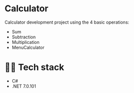 # Calculator

Calculator development project using the 4 basic operations:

- Sum
- Subtraction
- Multiplication
- MenuCalculator

# 👨‍💻 Tech stack

- C#
- .NET 7.0.101